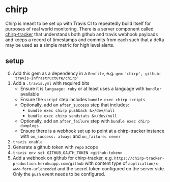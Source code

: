 # chirp

Chirp is meant to be set up with Travis CI to repeatedly build itself for
purposes of real world monitoring.  There is a server component called
[chirp-tracker](https://github.com/travis-infrastructure/chirp-tracker) that
understands both github and travis webhook payloads and keeps a record of
timestamps and commits from each such that a delta may be used as a simple
metric for high level alerts.

## setup

0. Add this gem as a dependency in a `Gemfile`, e.g.
   `gem 'chirp', github: 'travis-infrastructure/chirp'`
0. Add a `.travis.yml` with required bits
    * Ensure it is `language: ruby` or at least uses a language with `bundler`
      available
    * Ensure the `script` step includes `bundle exec chirp scripts`
    * Optionally, add an `after_success` step that includes:
        * `bundle exec chirp pushback &>/dev/null`
        * `bundle exec chirp sendstats &>/dev/null`
    * Optionally, add an `after_failure` step with `bundle exec chirp dumplogs`
    * Ensure there is a webhook set up to point at a chirp-tracker instance with
      `on_success: always` and `on_failure: never`
0. `travis enable`
0. Generate a github token with `repo` scope
0. `travis env set GITHUB_OAUTH_TOKEN <github-token>`
0. Add a webhook on github for chirp-tracker, e.g.
   `https://chirp-tracker-production.herokuapp.com/github` with content type of
   `application/x-www-form-urlencoded` and the secret token configured on the
   server side.  
   Only the `push` event needs to be configured.
